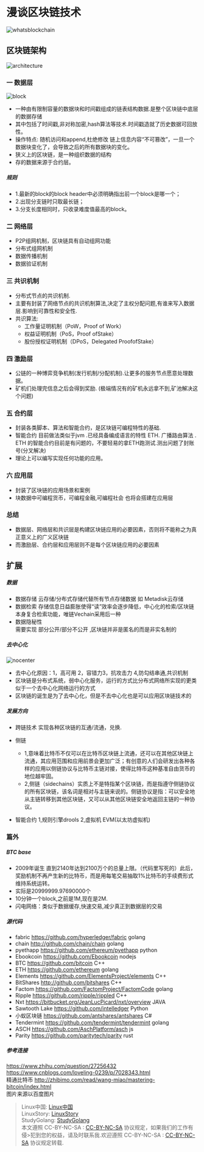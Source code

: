 # 漫谈区块链技术

![whatsblockchain](https://github.com/ocaku/blockchain/blob/master/whatsblockchain.jpeg)

## 区块链架构

![architecture](https://github.com/ocaku/blockchain/blob/master/architecture.jpg)

### 一 数据层

![block](https://github.com/ocaku/blockchain/blob/master/block.jpg)

 * 一种由有限制容量的数据块和时间戳组成的链表结构数据.是整个区块链中底层的数据存储
 * 其中包括了时间戳,非对称加密,hash算法等技术.时间戳造就了历史数据可回放性。
 * 操作特点: 随机访问和append,杜绝修改 链上信息内容“不可篡改”，一旦一个数据块变化了，会导致之后的所有数据块的变化。
 * 狭义上的区块链，是一种组织数据的结构  
 * 存的数据来源于合约层。

 ##### 规则
 * 1.最新的block的block header中必须明确指出前一个block是哪一个；
 * 2.出现分支链时只取最长链；
 * 3.分支长度相同时，只收录难度值最高的block。
 
### 二 网络层
 * P2P组网机制，区块链具有自动组网功能 
 * 分布式组网机制
 * 数据传播机制
 * 数据验证机制

### 三 共识机制
 * 分布式节点的共识机制.
 * 主要有封装了网络节点的共识机制算法,决定了主权分配问题,有谁来写入数据层.影响到可靠性和安全性.   
 * 共识算法:  
    * 工作量证明机制（PoW，Proof of Work）
    * 权益证明机制（PoS，Proof ofStake）
    * 股份授权证明机制（DPoS，Delegated ProofofStake）

### 四 激励层
 * 公链的一种博弈竞争机制(发行机制/分配机制).让更多的服务节点愿意处理数据。
 * 矿机们处理完信息之后会得到奖励.  (极端情况有的矿机永远拿不到,矿池解决这个问题) 

### 五 合约层   
 * 封装各类脚本、算法和智能合约，是区块链可编程特性的基础.
 * 智能合约 目前做法类似于jvm .已经具备编成语言的特性 ETH.  广播路由算法 . ETH 的智能合约目前是有问题的，不要轻易的拿ETH跑测试.测出问题了封账号(分叉解决)
 * 理论上可以编写实现任何功能的应用。


### 六 应用层
 * 封装了区块链的应用场景和案例 
 * 块数据中可编程货币，可编程金融,可编程社会 也将会搭建在应用层


### 总结
 * 数据层、网络层和共识层是构建区块链应用的必要因素，否则将不能称之为真正意义上的广义区块链
 * 而激励层、合约层和应用层则不是每个区块链应用的必要因素


## 扩展 

#####  数据  
* 数据存储 云存储/分布式存储代替所有节点存储数据 如 Metadisk云存储 
* 数据检索 
    存储信息日益膨胀使得“读”效率会逐步降低，中心化的检索/区块链本身复合检索功能，唯链Vechain采用后一种   
* 数据隐秘性    
    需要实现 部分公开/部分不公开 ,区块链并非是匿名的而是非实名制的   

##### 去中心化 
![nocenter](https://github.com/ocaku/blockchain/blob/master/nocenter.png)
 * 去中心化原因：1，高可用 2，容错力3，抗攻击力 4,防勾结串通,共识机制
 * 区块链是分布式系统，弱中心化服务，运行的方式比分布式网络所实现的更类似于一个去中心化网络运行的方式
 * 区块链的诞生是为了去中心化，但是不去中心化也是可以应用区块链技术的

##### 发展方向
 * 跨链技术 
    实现各种区块链的互通/流通，兑换.
 * 侧链 
    * 1,意味着比特币不仅可以在比特币区块链上流通，还可以在其他区块链上流通，其应用范围和应用前景会更加广泛；有创意的人们会研发出各种各样的应用以侧链协议与比特币主链对接，使得比特币这种基准自由货币的地位越牢固。     
    * 2,侧链（sidechains）实质上不是特指某个区块链，而是指遵守侧链协议的所有区块链，该名词是相对与主链来说的。侧链协议是指：可以安全地从主链转移到其他区块链，又可以从其他区块链安全地返回主链的一种协议。

 * 智能合约 
  1,规则引擎drools 2,虚拟机 EVM(以太坊虚拟机)

### 篇外  

##### BTC base
 * 2009年诞生 直到2140年达到2100万个的总量上限。（代码里写死的）此后，奖励机制不再产生新的比特币，而是用每笔交易抽取1%比特币的手续费形式维持系统运转。
 * 实际是20999999.97690000个
 * 10分钟一个block,之前是1M,现在是2M.
 * 闪电网络：类似于数据缓存,快速交易,减少真正到数据层的交易

##### 源代码
 * fabric https://github.com/hyperledger/fabric golang
 * chain http://github.com/chain/chain golang
 * pyethapp  https://github.com/ethereum/pyethapp python
 * Ebookcoin  https://github.com/Ebookcoin nodejs
 * BTC https://github.com/bitcoin C++
 * ETH https://github.com/ethereum golang
 * Elements https://github.com/ElementsProject/elements C++
 * BitShares http://github.com/bitshares C++
 * Factom https://github.com/FactomProject/FactomCode golang   
 * Ripple https://github.com/ripple/rippled C++   
 * Nxt https://bitbucket.org/JeanLucPicard/nxt/overview JAVA
 * Sawtooth Lake https://github.com/intelledger   Python
 * 小蚁区块链 https://github.com/antshares/antshares C#
 * Tendermint https://github.com/tendermint/tendermint golang
 * ASCH https://github.com/AschPlatform/asch js
 * Parity https://github.com/paritytech/parity rust


##### 参考连接   
https://www.zhihu.com/question/27256432   
https://www.cnblogs.com/loveling-0239/p/7028343.html   
精通比特币 http://zhibimo.com/read/wang-miao/mastering-bitcoin/index.html   
图片来源以百度图片  


> Linux中国: [Linux中国](https://linux.cn)    
> LinuxStory: [LinuxStory](https://www.linuxstory.org)   
> StudyGolang: [StudyGolang](https://studygolang.com)   
> 本文遵照 CC-BY-NC-SA : [CC-BY-NC-SA](http://creativecommons.org/licenses/by-nc-sa/3.0/deed.zh)  协议规定，如果我们的工作有侵>犯到您的权益，请及时联系我.欢迎遵照 CC-BY-NC-SA : [CC-BY-NC-SA](http://creativecommons.org/licenses/by-nc-sa/3.0/deed.zh) 协议规定转载.
